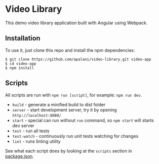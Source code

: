 # Video Library

This demo video library application built with Angular using Webpack.


## Installation

To use it, just clone this repo and install the npm dependencies:

```shell
$ git clone https://github.com/apalani/video-library.git video-app
$ cd video-app
$ npm install
```

## Scripts

All scripts are run with `npm run [script]`, for example: `npm run dev`. 

* `build` - generate a minified build to dist folder
* `server` - start development server, try it by opening `http://localhost:8080/`
* `start` - special can run without `run` command, so `npm start` will starts dev server
* `test` - run all tests
* `test-watch` - continuously run unit tests watching for changes
* `lint` - runs linting utility

See what each script does by looking at the `scripts` section in [package.json](./package.json).
